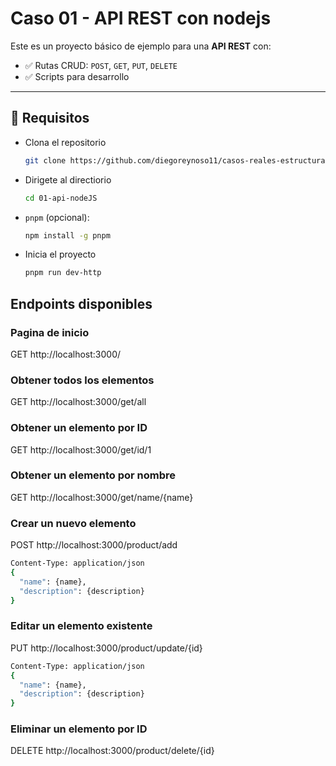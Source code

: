 # Caso 01 - API REST con nodejs

Este es un proyecto básico de ejemplo para una **API REST** con:
- ✅ Rutas CRUD: `POST`, `GET`, `PUT`, `DELETE`
- ✅ Scripts para desarrollo
---

## 🧰 Requisitos

- Clona el repositorio
  ```bash
  git clone https://github.com/diegoreynoso11/casos-reales-estructura.git
- Dirigete al directiorio 
  ```bash
  cd 01-api-nodeJS
- `pnpm` (opcional):
  ```bash
  npm install -g pnpm
- Inicia el proyecto 
  ```bash
  pnpm run dev-http

## Endpoints disponibles
### Pagina de inicio
GET http://localhost:3000/

### Obtener todos los elementos
GET http://localhost:3000/get/all

### Obtener un elemento por ID
GET http://localhost:3000/get/id/1

### Obtener un elemento por nombre 
GET http://localhost:3000/get/name/{name}

### Crear un nuevo elemento
POST http://localhost:3000/product/add
```bash
Content-Type: application/json
{
  "name": {name},
  "description": {description}
}
```
### Editar un elemento existente
PUT http://localhost:3000/product/update/{id}
```bash
Content-Type: application/json
{
  "name": {name},
  "description": {description}
}
```
### Eliminar un elemento por ID
DELETE http://localhost:3000/product/delete/{id}
